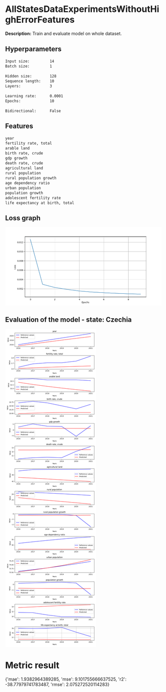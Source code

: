 
# AllStatesDataExperimentsWithoutHighErrorFeatures

**Description:** Train and evaluate model on whole dataset.

## Hyperparameters
```
Input size:         14
Batch size:         1

Hidden size:        128
Sequence length:    10
Layers:             3

Learning rate:      0.0001
Epochs:             10

Bidirectional:      False
```
## Features
```
year
fertility rate, total
arable land
birth rate, crude
gdp growth
death rate, crude
agricultural land
rural population
rural population growth
age dependency ratio
urban population
population growth
adolescent fertility rate
life expectancy at birth, total
```

## Loss graph


![Loss graph](./plots/loss.png)


## Evaluation of the model - state: Czechia


![Evaluation of the model - state: Czechia](./plots/evaluation_czechia.png)

# Metric result
{'mae': 1.9382964389285,
 'mse': 9.101755666637525,
 'r2': -38.77979741783487,
 'rmse': 2.075272520114283}
